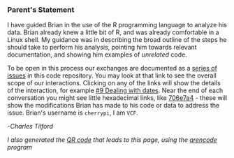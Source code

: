 ### Parent's Statement

I have guided Brian in the use of the R programming language to
analyze his data. Brian already knew a little bit of R, and was
already comfortable in a Linux shell. My guidance was in describing
the broad outline of the steps he should take to perform his analysis,
pointing him towards relevant documentation, and showing him examples
of _unrelated_ code.

To be open in this process our exchanges are documented as a
[series of issues][issues] in this code repository. You may look at
that link to see the overall scope of our interactions. Clicking on
any of the links will show the details of the interaction, for example
[#9 Dealing with dates][dateex]. Near the end of each conversation you
might see little hexadecimal links, like [706e7a4][comex] - these will
show the modifications Brian has made to his code or data to address
the issue. Brian's username is `cherrypi`, I am `VCF`.

_-Charles Tilford_

_I also generated the [QR code](ParentQR.png) that leads to this page, using the [qrencode][qre] program_

[issues]: https://github.com/cherrypi/Science-Fair_2019/issues?q=sort%3Acreated-asc
[dateex]: https://github.com/cherrypi/Science-Fair_2019/issues/9
[comex]: https://github.com/cherrypi/Science-Fair_2019/commit/706e7a4029e701493a45a1962eb9a4a94a60e87e
[qre]: https://linux.die.net/man/1/qrencode
